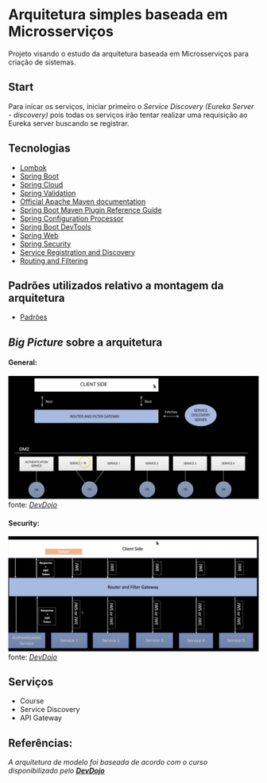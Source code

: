 # Arquitetura simples baseada em Microsserviços

Projeto visando o estudo da arquitetura baseada em Microsserviços para criação de sistemas. 

## Start

Para inicar os serviços, iniciar primeiro o *Service Discovery (Eureka Server - discovery)* pois todas os serviços
irão tentar realizar uma requisição ao Eureka server buscando se registrar.

## Tecnologias

 - [Lombok](https://projectlombok.org/features/all)
 - [Spring Boot]()
 - [Spring Cloud]()
 - [Spring Validation](https://docs.spring.io/spring-framework/docs/4.1.7.RELEASE/spring-framework-reference/html/validation.html)
 - [Official Apache Maven documentation](https://maven.apache.org/guides/index.html)
 - [Spring Boot Maven Plugin Reference Guide](https://docs.spring.io/spring-boot/docs/2.1.17.RELEASE/maven-plugin/)
 - [Spring Configuration Processor](https://docs.spring.io/spring-boot/docs/2.3.4.RELEASE/reference/htmlsingle/#configuration-metadata-annotation-processor)
 - [Spring Boot DevTools](https://docs.spring.io/spring-boot/docs/2.3.4.RELEASE/reference/htmlsingle/#using-boot-devtools)
 - [Spring Web](https://docs.spring.io/spring-boot/docs/2.3.4.RELEASE/reference/htmlsingle/#boot-features-developing-web-applications)
 - [Spring Security](https://docs.spring.io/spring-boot/docs/2.3.4.RELEASE/reference/htmlsingle/#boot-features-security)
 - [Service Registration and Discovery](https://spring.io/guides/gs/service-registration-and-discovery/)
 - [Routing and Filtering](https://spring.io/guides/gs/routing-and-filtering/)
 
## Padrões utilizados relativo a montagem da arquitetura

 - [Padrões]()



## *Big Picture* sobre a arquitetura

#### General:

![Alt text](resources-to-readme/microsservices_architecture.png?raw=true "General")
fonte: *[DevDojo](https://www.youtube.com/watch?v=vxeMnM15gsI&list=PL62G310vn6nH_iMQoPMhIlK_ey1npyUUl)*

#### Security:
![Alt text](resources-to-readme/microservices_architecture-security.png?raw=true "Security")
fonte: *[DevDojo](https://www.youtube.com/watch?v=vxeMnM15gsI&list=PL62G310vn6nH_iMQoPMhIlK_ey1npyUUl)*


## Serviços

 - Course
 - Service Discovery
 - API Gateway


## Referências:

*A arquitetura de modelo foi baseada de acordo com o curso disponibilizado pelo 
**[DevDojo](https://www.youtube.com/watch?v=vxeMnM15gsI&list=PL62G310vn6nH_iMQoPMhIlK_ey1npyUUl)***
 


